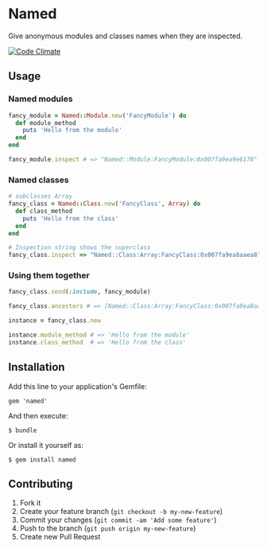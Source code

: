 # Named

Give anonymous modules and classes names when they are inspected.

[![Code Climate](https://codeclimate.com/github/adamhunter/named.png)](https://codeclimate.com/github/adamhunter/named)

## Usage

### Named modules

```ruby
fancy_module = Named::Module.new('FancyModule') do
  def module_method
    puts 'Hello from the module'
  end
end

fancy_module.inspect # => "Named::Module:FancyModule:0x007fa9ea9e6178"
```

### Named classes

```ruby
# subclasses Array
fancy_class = Named::Class.new('FancyClass', Array) do
  def class_method
    puts 'Hello from the class'
  end
end

# Inspection string shows the superclass
fancy_class.inspect => "Named::Class:Array:FancyClass:0x007fa9ea8aaea8"
```

### Using them together
```ruby
fancy_class.send(:include, fancy_module)

fancy_class.ancestors # => [Named::Class:Array:FancyClass:0x007fa9ea8aaea8, Named::Module:FancyModule:0x007fa9ea9e6178, Named::Class, Named::Naming, Array, Kernel, BasicObject]

instance = fancy_class.new

instance.module_method # => 'Hello from the module'
instance.class_method  # => 'Hello from the class'

```

## Installation

Add this line to your application's Gemfile:

    gem 'named'

And then execute:

    $ bundle

Or install it yourself as:

    $ gem install named

## Contributing

1. Fork it
2. Create your feature branch (`git checkout -b my-new-feature`)
3. Commit your changes (`git commit -am 'Add some feature'`)
4. Push to the branch (`git push origin my-new-feature`)
5. Create new Pull Request
